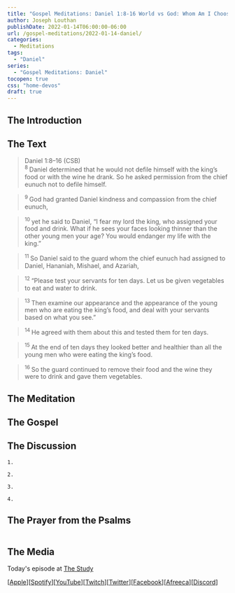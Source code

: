 ```yaml
---
title: "Gospel Meditations: Daniel 1:8-16 World vs God: Whom Am I Choosing?"
author: Joseph Louthan
publishDate: 2022-01-14T06:00:00-06:00
url: /gospel-meditations/2022-01-14-daniel/
categories:
  - Meditations
tags:
  - "Daniel"
series:
  - "Gospel Meditations: Daniel"
tocopen: true
css: "home-devos"
draft: true
---
```

## The Introduction

<div style="page-break-after: always;"></div>

## The Text

>Daniel 1:8–16 (CSB)  
><sup> 8 </sup> Daniel determined that he would not defile himself with the king’s food or with the wine he drank. So he asked permission from the chief eunuch not to defile himself. 

><sup> 9 </sup> God had granted Daniel kindness and compassion from the chief eunuch, 

><sup> 10 </sup> yet he said to Daniel, “I fear my lord the king, who assigned your food and drink. What if he sees your faces looking thinner than the other young men your age? You would endanger my life with the king.” 

><sup> 11 </sup> So Daniel said to the guard whom the chief eunuch had assigned to Daniel, Hananiah, Mishael, and Azariah, 

><sup> 12 </sup> “Please test your servants for ten days. Let us be given vegetables to eat and water to drink. 

><sup> 13 </sup> Then examine our appearance and the appearance of the young men who are eating the king’s food, and deal with your servants based on what you see.” 

><sup> 14 </sup> He agreed with them about this and tested them for ten days. 

><sup> 15 </sup> At the end of ten days they looked better and healthier than all the young men who were eating the king’s food. 

><sup> 16 </sup> So the guard continued to remove their food and the wine they were to drink and gave them vegetables.

<div style="page-break-after: always;"></div>

## The Meditation


## The Gospel


## The Discussion

```text
1. 
```

```text
2. 
```

```text
3. 
```

```text
4. 
```

## The Prayer from the Psalms

<div style='font-variant: small-caps;'>

</div>

```text

```

## The Media

Today's episode at [The Study](http://study.theologic.us/podcast/)

\[[Apple](https://podcasts.apple.com/us/podcast/the-study/id1557102127)\]\[[Spotify](https://open.spotify.com/show/0Xs5qsNvWePyRqcmtOTPkR)\]\[[YouTube](http://youtube.theologic.us)\]\[[Twitch](http://twitch.theologic.us)\]\[[Twitter](https://twitter.com/theologic_us)\]\[[Facebook](https://www.facebook.com/groups/462231051477464)\]\[[Afreeca](https://bj.afreecatv.com/theologicus)\]\[[Discord](http://discord.theologic.us)\]
